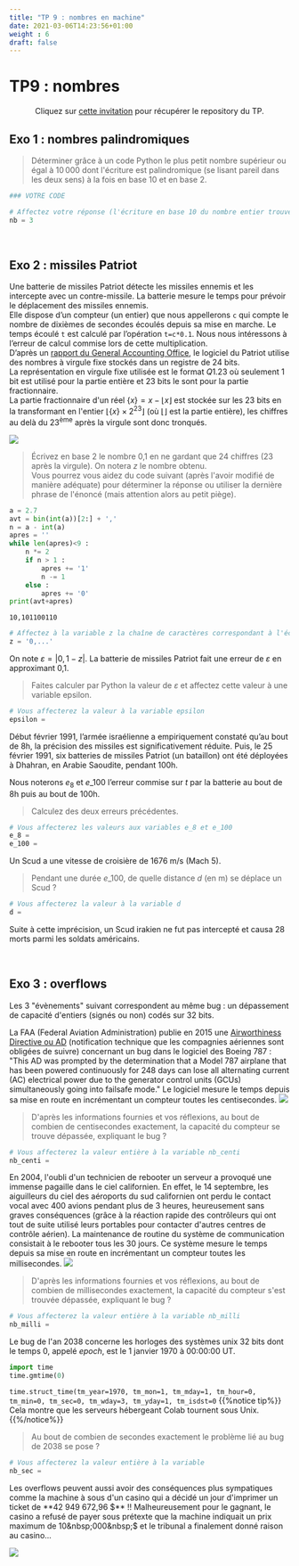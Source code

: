 ```yaml
---
title: "TP 9 : nombres en machine"
date: 2021-03-06T14:23:56+01:00
weight : 6
draft: false
---
```


# TP9 : nombres

<p style="text-align: center;">  Cliquez sur <a href="https://classroom.github.com/a/m2zkkfNO">cette invitation</a> pour récupérer le repository du TP. </p>

## Exo 1 : nombres palindromiques

> Déterminer grâce à un code Python le plus petit nombre supérieur ou égal à $10\,000$ dont l'écriture est palindromique (se lisant pareil dans les deux sens) à la fois en base 10 et en base 2.


```python
### VOTRE CODE
```
```python
# Affectez votre réponse (l'écriture en base 10 du nombre entier trouvé) à la variable nb
nb = 3
```


&nbsp;

## Exo 2 : missiles Patriot

Une batterie de missiles Patriot détecte les missiles ennemis et les intercepte avec un contre-missile. La batterie mesure le temps pour prévoir le déplacement des missiles ennemis.<br>
Elle dispose d’un compteur (un entier) que nous appellerons `c` qui compte le nombre de dixièmes de secondes écoulés depuis sa mise en marche. Le temps écoulé `t` est calculé par l’opération `t=c*0.1`. Nous nous intéressons à l’erreur de calcul commise lors de cette multiplication.<br>
D’après un [rapport du General Accounting Office](https://www.gao.gov/assets/220/215614.pdf), le logiciel du Patriot utilise des nombres à virgule fixe stockés dans un registre de 24 bits.<br>
La représentation en virgule fixe utilisée est le format $Q1.23$ où seulement 1 bit est utilisé pour la partie entière et 23 bits le sont pour la partie fractionnaire.<br>
La partie fractionnaire d'un réel $\{x\}=x-\lfloor x\rfloor$ est stockée sur les 23 bits en la transformant en l'entier $\lfloor \{x\}\times 2^{23}\rfloor$ (où $\lfloor\rfloor$ est la partie entière), les chiffres au delà du 23<sup>ème</sup> après la virgule sont donc tronqués.<br>

![](/patriot.jpg?width=800)

> Écrivez en base 2 le nombre 0,1 en ne gardant que 24 chiffres (23 après la virgule). On notera $z$ le nombre obtenu.<br>
Vous pourrez vous aidez du code suivant (après l'avoir modifié de manière adéquate) pour déterminer la réponse ou utiliser la dernière phrase de l'énoncé (mais attention alors au petit piège).


```python
a = 2.7
avt = bin(int(a))[2:] + ','
n = a - int(a)
apres = ''
while len(apres)<9 :
    n *= 2
    if n > 1 :
        apres += '1'
        n -= 1
    else :
        apres += '0'
print(avt+apres)
```
`10,101100110`


```python
# Affectez à la variable z la chaîne de caractères correspondant à l'écriture binaire demandée :
z = '0,...'
```

On note $\varepsilon = |0,1 − z|$. La batterie de missiles Patriot fait une erreur de $\varepsilon$ en approximant 0,1.<br>
>Faites calculer par Python la valeur de $\varepsilon$ et affectez cette valeur à une variable epsilon.

```python
# Vous affecterez la valeur à la variable epsilon
epsilon = 
```


Début février 1991, l’armée israélienne a empiriquement constaté qu’au bout de 8h, la précision des missiles est significativement réduite. Puis, le 25 février 1991, six batteries de missiles Patriot (un bataillon) ont été déployées à Dhahran, en Arabie Saoudite, pendant 100h. 

Nous noterons $e_8$ et $e\_{100}$ l’erreur commise sur $t$ par la batterie au bout de 8h puis au bout de 100h.<br>
> Calculez des deux erreurs précédentes. 

```python
# Vous affecterez les valeurs aux variables e_8 et e_100
e_8 = 
e_100 = 
```

Un Scud a une vitesse de croisière de 1676 m/s (Mach 5).<br>
>Pendant une durée $e\_{100}$, de quelle distance $d$ (en m) se déplace un Scud ? 


```python
# Vous affecterez la valeur à la variable d
d =
```

Suite à cette imprécision, un Scud irakien ne fut pas intercepté et causa 28 morts parmi les soldats américains.

&nbsp;

## Exo 3 : overflows

Les 3 "évènements" suivant correspondent au même bug : un dépassement de capacité d'entiers (signés ou non) codés sur 32 bits.

La FAA (Federal Aviation Administration) publie en 2015 une [Airworthiness Directive ou AD](https://s3.amazonaws.com/public-inspection.federalregister.gov/2015-10066.pdf) (notification technique que les compagnies aériennes sont obligées de suivre) concernant un bug dans le logiciel des Boeing 787 : "This AD was prompted by the determination that a Model 787 airplane that has been powered continuously for 248 days can lose all alternating current (AC) electrical power due to the generator control units (GCUs) simultaneously going into failsafe mode." Le logiciel mesure le temps depuis sa mise en route en incrémentant un compteur toutes les centisecondes.
![](/B787.jpg?width=800)

> D'après les informations fournies et vos réflexions, au bout de combien de centisecondes exactement, la capacité du compteur se trouve dépassée, expliquant le bug&nbsp;?


```python
# Vous affecterez la valeur entière à la variable nb_centi
nb_centi = 
```

En 2004, l'oubli d'un technicien de rebooter un serveur a provoqué une immense pagaille dans le ciel californien. En effet, le 14 septembre, les aiguilleurs du ciel des aéroports du sud californien ont perdu le contact vocal avec 400 avions pendant plus de 3 heures, heureusement sans graves conséquences (grâce à la réaction rapide des contrôleurs qui ont tout de suite utilisé leurs portables pour contacter d'autres centres de contrôle aérien). La maintenance de routine du système de communication consistait à le rebooter tous les 30 jours. Ce système mesure le temps depuis sa mise en route en incrémentant un compteur toutes les millisecondes.
![](http://cordier-phychi.toile-libre.org/Info/github/radar.jpeg?width=800)


> D'après les informations fournies et vos réflexions, au bout de combien de millisecondes exactement, la capacité du compteur s'est trouvée dépassée, expliquant le bug&nbsp;?

```python
# Vous affecterez la valeur entière à la variable nb_milli
nb_milli = 
```

Le bug de l'an 2038 concerne les horloges des systèmes unix 32 bits dont le temps 0, appelé *epoch*, est le 1 janvier 1970 à 00:00:00 UT.

```python
import time
time.gmtime(0)
```
`time.struct_time(tm_year=1970, tm_mon=1, tm_mday=1, tm_hour=0, tm_min=0, tm_sec=0, tm_wday=3, tm_yday=1, tm_isdst=0`
{{%notice tip%}}
Cela montre que les serveurs hébergeant Colab tournent sous Unix.
{{%/notice%}}

>Au bout de combien de secondes exactement le problème lié au bug de 2038 se pose&nbsp;?

```python
# Vous affecterez la valeur entière à la variable 
nb_sec = 
```

Les overflows peuvent aussi avoir des conséquences plus sympatiques comme la machine à sous d'un casino qui a décidé un jour d'imprimer un ticket de **42&nbsp;949&nbsp;672,96&nbsp;$** !! Malheureusement pour le gagnant, le casino a refusé de payer sous prétexte que la machine indiquait un prix maximum de 10&nbsp;000&nbsp;$ et le tribunal a finalement donné raison au casino...

![](http://cordier-phychi.toile-libre.org/Info/github/courtois.png)
